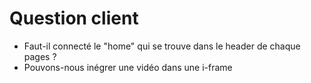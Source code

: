 # Question client

- Faut-il connecté le "home" qui se trouve dans le header de chaque pages ?
- Pouvons-nous inégrer une vidéo dans une i-frame